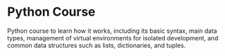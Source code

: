 # Python Course

Python course to learn how it works, including its basic syntax,
main data types, management of virtual environments for isolated
development, and common data structures such as lists,
dictionaries, and tuples.